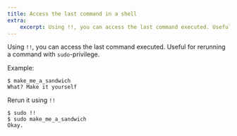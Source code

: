 ```yaml
---
title: Access the last command in a shell
extra:
    excerpt: Using !!, you can access the last command executed. Useful for rerunning a previous command.
---
```


Using `!!`, you can access the last command executed.
Useful for rerunning a command with `sudo`-privilege.

Example:

```
$ make_me_a_sandwich
What? Make it yourself
```

Rerun it using `!!`

```
$ sudo !!
$ sudo make_me_a_sandwich
Okay.
```
